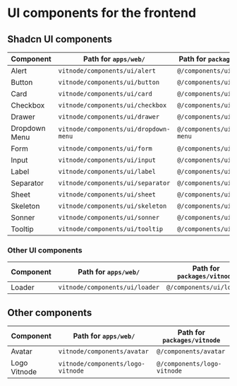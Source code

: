 # UI components for the frontend

## Shadcn UI components

| Component     | Path for `apps/web/`                  | Path for `packages/vitnode`     |
| ------------- | ------------------------------------- | ------------------------------- |
| Alert         | `vitnode/components/ui/alert`         | `@/components/ui/alert`         |
| Button        | `vitnode/components/ui/button`        | `@/components/ui/button`        |
| Card          | `vitnode/components/ui/card`          | `@/components/ui/card`          |
| Checkbox      | `vitnode/components/ui/checkbox`      | `@/components/ui/checkbox`      |
| Drawer        | `vitnode/components/ui/drawer`        | `@/components/ui/drawer`        |
| Dropdown Menu | `vitnode/components/ui/dropdown-menu` | `@/components/ui/dropdown-menu` |
| Form          | `vitnode/components/ui/form`          | `@/components/ui/form`          |
| Input         | `vitnode/components/ui/input`         | `@/components/ui/input`         |
| Label         | `vitnode/components/ui/label`         | `@/components/ui/label`         |
| Separator     | `vitnode/components/ui/separator`     | `@/components/ui/separator`     |
| Sheet         | `vitnode/components/ui/sheet`         | `@/components/ui/sheet`         |
| Skeleton      | `vitnode/components/ui/skeleton`      | `@/components/ui/skeleton`      |
| Sonner        | `vitnode/components/ui/sonner`        | `@/components/ui/sonner`        |
| Tooltip       | `vitnode/components/ui/tooltip`       | `@/components/ui/tooltip`       |

### Other UI components

| Component | Path for `apps/web/`           | Path for `packages/vitnode` |
| --------- | ------------------------------ | --------------------------- |
| Loader    | `vitnode/components/ui/loader` | `@/components/ui/loader`    |

## Other components

| Component    | Path for `apps/web/`              | Path for `packages/vitnode` |
| ------------ | --------------------------------- | --------------------------- |
| Avatar       | `vitnode/components/avatar`       | `@/components/avatar`       |
| Logo Vitnode | `vitnode/components/logo-vitnode` | `@/components/logo-vitnode` |
